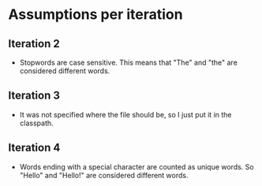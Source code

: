 # Assumptions per iteration

## Iteration 2
- Stopwords are case sensitive. This means that "The" and "the" are considered different words.

## Iteration 3
- It was not specified where the file should be, so I just put it in the classpath.

## Iteration 4
- Words ending with a special character are counted as unique words. So "Hello" and "Hello!" are considered different words.
